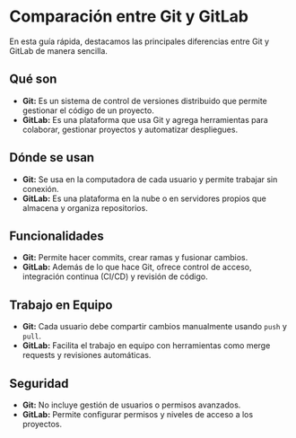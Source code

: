 # Comparación entre Git y GitLab

En esta guía rápida, destacamos las principales diferencias entre Git y GitLab de manera sencilla.

## Qué son
- **Git:** Es un sistema de control de versiones distribuido que permite gestionar el código de un proyecto.
- **GitLab:** Es una plataforma que usa Git y agrega herramientas para colaborar, gestionar proyectos y automatizar despliegues.

##  Dónde se usan
- **Git:** Se usa en la computadora de cada usuario y permite trabajar sin conexión.
- **GitLab:** Es una plataforma en la nube o en servidores propios que almacena y organiza repositorios.

##  Funcionalidades
- **Git:** Permite hacer commits, crear ramas y fusionar cambios.
- **GitLab:** Además de lo que hace Git, ofrece control de acceso, integración continua (CI/CD) y revisión de código.

##  Trabajo en Equipo
- **Git:** Cada usuario debe compartir cambios manualmente usando `push` y `pull`.
- **GitLab:** Facilita el trabajo en equipo con herramientas como merge requests y revisiones automáticas.

##  Seguridad
- **Git:** No incluye gestión de usuarios o permisos avanzados.
- **GitLab:** Permite configurar permisos y niveles de acceso a los proyectos.


